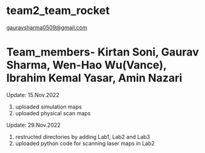 # team2_team_rocket

gauravsharma0509@gmail.com

# Team_members- Kirtan Soni, Gaurav Sharma, Wen-Hao Wu(Vance), Ibrahim Kemal Yasar, Amin Nazari

Update: 15.Nov.2022
1. uploaded simulation maps
2. uploaded physical scan maps

Update: 29.Nov.2022
1. restructed directories by adding Lab1, Lab2 and Lab3
2. uploaded python code for scanning laser maps in Lab2